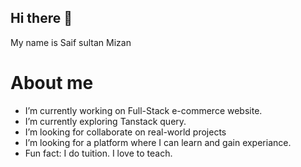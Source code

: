 ## Hi there 👋

My name is Saif sultan Mizan

# About me
- I’m currently working on Full-Stack e-commerce website.
- I’m currently exploring Tanstack query.
- I’m looking for collaborate on real-world projects
- I’m looking for a platform where I can learn and gain experiance.
- Fun fact: I do tuition. I love to teach.
